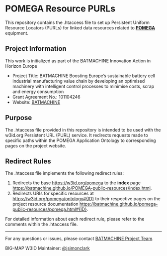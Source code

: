 # POMEGA Resource PURLs

This repository contains the .htaccess file to set up Persistent Uniform Resource Locators (PURLs) for linked data resources related to **[POMEGA](https://tr.pomega.com/en/)** equipment.

## Project Information
This work is initialized as part of the BATMACHINE Innovation Action in Horizon Europe

- Project Title: BATMACHINE Boosting Europe’s sustainable battery cell industrial manufacturing value chain by developing an optimised machinery with intelligent control processes to minimise costs, scrap and energy consumption
- Grant Agreement No.: 101104246
- Website: [BATMACHINE](http://batmachineproject.eu/)

## Purpose

The .htaccess file provided in this repository is intended to be used with the w3id.org Persistent URL (PURL) service. It redirects requests made to specific paths within the POMEGA Application Ontology to corresponding pages on the project website.

## Redirect Rules

The .htaccess file implements the following redirect rules:

1. Redirects the base <https://w3id.org/pomega> to the **index** page <https://batmachine.github.io/POMEGA-public-resources/index.html>.
2. Redirects URIs for specific resources at <https://w3id.org/pomega/ontology#{ID}> to their respective pages on the project resource documentation <https://batmachine.github.io/pomega-public-resources/pomega.html#{ID}>.

For detailed information about each redirect rule, please refer to the comments within the .htaccess file.

---

For any questions or issues, please contact [BATMACHINE Project Team](mailto:simon.clark@sintef.no).

BIG-MAP W3ID Maintainer: [@jsimonclark](https://github.com/jsimonclark)
